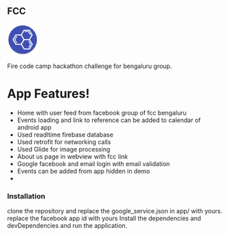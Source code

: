 ##  FCC

![Alt text](https://github.com/worstkiller/fccbengaluru/blob/master/app/src/main/res/mipmap-hdpi/ic_launcher.png?raw=true "Title")

Fire code camp hackathon challenge for bengaluru group.
# App Features!

  - Home with user feed from facebook group of fcc bengaluru
  - Events loading and link to reference can be added to calendar of android app
  - Used readltime firebase database
  - Used retrofit for networking calls
  - Used Glide for image processing
  - About us page in webview with fcc link
  - Google facebook and email login with email validation
  - Events can be added from app hidden in demo
  - 

### Installation

clone the repository and replace the google_service.json in app/ with yours.
replace the facebook app id with yours
Install the dependencies and devDependencies and run the application.
